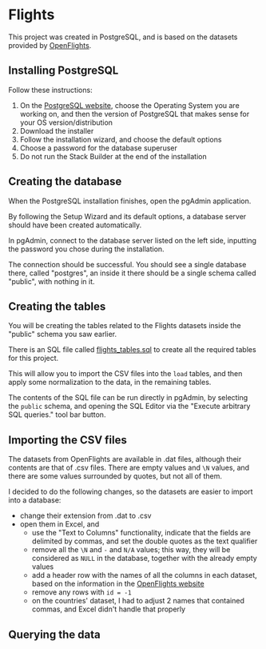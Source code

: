 # Flights

This project was created in PostgreSQL, and is based on the datasets provided by [OpenFlights](https://openflights.org/data).

## Installing PostgreSQL

Follow these instructions:
1. On the [PostgreSQL website](https://www.postgresql.org/download/), choose the Operating System you are working on, and then the version of PostgreSQL that makes sense for your OS version/distribution
2. Download the installer
3. Follow the installation wizard, and choose the default options
4. Choose a password for the database superuser
5. Do not run the Stack Builder at the end of the installation  

## Creating the database

When the PostgreSQL installation finishes, open the pgAdmin application.

By following the Setup Wizard and its default options, a database server should have been created automatically.

In pgAdmin, connect to the database server listed on the left side, inputting the password you chose during the installation.

The connection should be successful. You should see a single database there, called "postgres", an inside it there should be a single schema called "public", with nothing in it.

## Creating the tables

You will be creating the tables related to the Flights datasets inside the "public" schema you saw earlier.

There is an SQL file called [flights_tables.sql](./flights_tables.sql) to create all the required tables for this project.

This will allow you to import the CSV files into the `load` tables, and then apply some normalization to the data, in the remaining tables.

The contents of the SQL file can be run directly in pgAdmin, by selecting the `public` schema, and opening the SQL Editor via the "Execute arbitrary SQL queries." tool bar button.

## Importing the CSV files

The datasets from OpenFlights are available in .dat files, although their contents are that of .csv files. There are empty values and `\N` values, and there are some values surrounded by quotes, but not all of them.

I decided to do the following changes, so the datasets are easier to import into a database:
- change their extension from .dat to .csv
- open them in Excel, and
  - use the "Text to Columns" functionality, indicate that the fields are delimited by commas, and set the double quotes as the text qualifier
  - remove all the `\N` and `-` and `N/A` values; this way, they will be considered as `NULL` in the database, together with the already empty values
  - add a header row with the names of all the columns in each dataset, based on the information in the [OpenFlights website](https://openflights.org/data)
  - remove any rows with `id = -1`
  - on the countries' dataset, I had to adjust 2 names that contained commas, and Excel didn't handle that properly

## Querying the data
